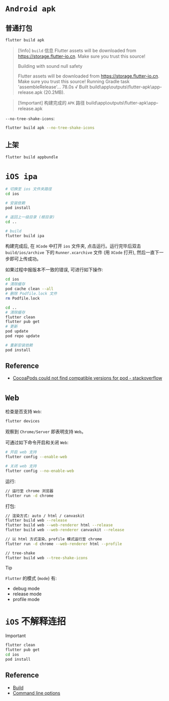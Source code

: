 # `Android apk`

## 普通打包

```bash
flutter build apk
```

> [!info] `build` 信息
> Flutter assets will be downloaded from https://storage.flutter-io.cn. Make sure you trust this source!
> 
>  Building with sound null safety 
> 
> Flutter assets will be downloaded from https://storage.flutter-io.cn. Make sure you trust this source!
> Running Gradle task 'assembleRelease'...                           78.0s
> √  Built build\app\outputs\flutter-apk\app-release.apk (20.2MB).

> [!important] 构建完成的 `APK` 路径
> build\app\outputs\flutter-apk\app-release.apk

`--no-tree-shake-icons`:

```bash
flutter build apk --no-tree-shake-icons
```

## 上架

```bash
flutter build appbundle
```

# `iOS ipa`

```bash
# 切换至 ios 文件夹路径
cd ios

# 安装依赖
pod install

# 返回上一级目录 (根目录)
cd ..

# build
flutter build ipa
```

构建完成后, 在 `XCode` 中打开 `ios` 文件夹, 点击运行。运行完毕后双击 `build/ios/archive` 下的 `Runner.xcarchive` 文件 (用 `XCode` 打开), 然后一直下一步即可上传成功。

如果过程中报版本不一致的错误, 可进行如下操作:

```bash
cd ios
# 清除缓存
pod cache clean --all
# 删除 Podfile.lock 文件
rm Podfile.lock

cd ..
# 清除缓存
flutter clean
flutter pub get
# 更新
pod update
pod repo update

# 重新安装依赖
pod install
```

## Reference

* [CocoaPods could not find compatible versions for pod - stackoverflow](https://stackoverflow.com/questions/67115523/flutter-sound-cocoapods-could-not-find-compatible-versions-for-pod-tau-sound-co)

# `Web`

检查是否支持 `Web`:

```bash
flutter devices
```

观察到 `Chrome/Server` 即表明支持 `Web`。

可通过如下命令开启和关闭 `Web`:

```bash
# 开启 web 支持
flutter config --enable-web

# 关闭 web 支持
flutter config --no-enable-web
```

运行:

```bash
// 运行至 chrome 浏览器
flutter run -d chrome
```

打包:

```bash
// 渲染方式: auto / html / canvaskit
flutter build web --release
flutter build web --web-renderer html --release
flutter build web --web-renderer canvaskit --release

// 以 html 方式渲染、profile 模式运行至 chrome
flutter run -d chrome --web-renderer html --profile

// tree-shake
flutter build web --tree-shake-icons
```

> [!tip]
> `Flutter` 的模式 (`mode`) 有:
> - debug mode
> - release mode
> - profile mode

# `iOS` 不解释连招

> [!important]
> ```bash
> flutter clean
> flutter pub get
> cd ios
> pod install
> ```

## Reference

* [Build](https://docs.flutter.dev/get-started/web#build)
* [Command line options](https://docs.flutter.dev/development/platform-integration/web/renderers#command-line-options)